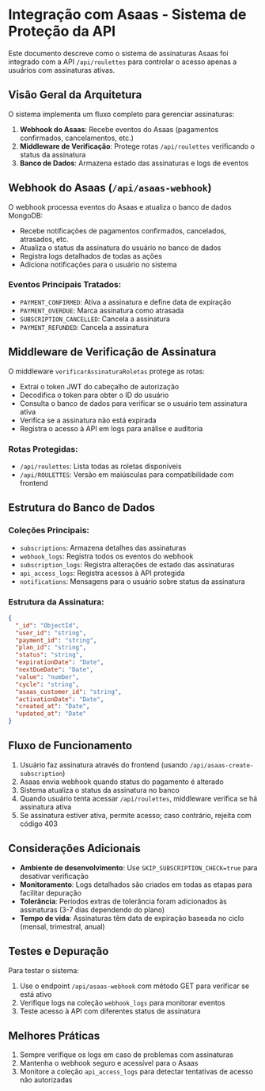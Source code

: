 # Integração com Asaas - Sistema de Proteção da API

Este documento descreve como o sistema de assinaturas Asaas foi integrado com a API `/api/roulettes` para controlar o acesso apenas a usuários com assinaturas ativas.

## Visão Geral da Arquitetura

O sistema implementa um fluxo completo para gerenciar assinaturas:

1. **Webhook do Asaas**: Recebe eventos do Asaas (pagamentos confirmados, cancelamentos, etc.)
2. **Middleware de Verificação**: Protege rotas `/api/roulettes` verificando o status da assinatura
3. **Banco de Dados**: Armazena estado das assinaturas e logs de eventos

## Webhook do Asaas (`/api/asaas-webhook`)

O webhook processa eventos do Asaas e atualiza o banco de dados MongoDB:

- Recebe notificações de pagamentos confirmados, cancelados, atrasados, etc.
- Atualiza o status da assinatura do usuário no banco de dados
- Registra logs detalhados de todas as ações
- Adiciona notificações para o usuário no sistema

### Eventos Principais Tratados:

- `PAYMENT_CONFIRMED`: Ativa a assinatura e define data de expiração
- `PAYMENT_OVERDUE`: Marca assinatura como atrasada
- `SUBSCRIPTION_CANCELLED`: Cancela a assinatura
- `PAYMENT_REFUNDED`: Cancela a assinatura

## Middleware de Verificação de Assinatura

O middleware `verificarAssinaturaRoletas` protege as rotas:

- Extrai o token JWT do cabeçalho de autorização
- Decodifica o token para obter o ID do usuário
- Consulta o banco de dados para verificar se o usuário tem assinatura ativa
- Verifica se a assinatura não está expirada
- Registra o acesso à API em logs para análise e auditoria

### Rotas Protegidas:

- `/api/roulettes`: Lista todas as roletas disponíveis
- `/api/ROULETTES`: Versão em maiúsculas para compatibilidade com frontend

## Estrutura do Banco de Dados

### Coleções Principais:

- `subscriptions`: Armazena detalhes das assinaturas
- `webhook_logs`: Registra todos os eventos do webhook
- `subscription_logs`: Registra alterações de estado das assinaturas
- `api_access_logs`: Registra acessos à API protegida
- `notifications`: Mensagens para o usuário sobre status da assinatura

### Estrutura da Assinatura:

```json
{
  "_id": "ObjectId",
  "user_id": "string",
  "payment_id": "string",
  "plan_id": "string",
  "status": "string",
  "expirationDate": "Date",
  "nextDueDate": "Date",
  "value": "number",
  "cycle": "string",
  "asaas_customer_id": "string",
  "activationDate": "Date",
  "created_at": "Date",
  "updated_at": "Date"
}
```

## Fluxo de Funcionamento

1. Usuário faz assinatura através do frontend (usando `/api/asaas-create-subscription`)
2. Asaas envia webhook quando status do pagamento é alterado
3. Sistema atualiza o status da assinatura no banco
4. Quando usuário tenta acessar `/api/roulettes`, middleware verifica se há assinatura ativa
5. Se assinatura estiver ativa, permite acesso; caso contrário, rejeita com código 403

## Considerações Adicionais

- **Ambiente de desenvolvimento**: Use `SKIP_SUBSCRIPTION_CHECK=true` para desativar verificação
- **Monitoramento**: Logs detalhados são criados em todas as etapas para facilitar depuração
- **Tolerância**: Períodos extras de tolerância foram adicionados às assinaturas (3-7 dias dependendo do plano)
- **Tempo de vida**: Assinaturas têm data de expiração baseada no ciclo (mensal, trimestral, anual)

## Testes e Depuração

Para testar o sistema:

1. Use o endpoint `/api/asaas-webhook` com método GET para verificar se está ativo
2. Verifique logs na coleção `webhook_logs` para monitorar eventos
3. Teste acesso à API com diferentes status de assinatura

## Melhores Práticas

1. Sempre verifique os logs em caso de problemas com assinaturas
2. Mantenha o webhook seguro e acessível para o Asaas
3. Monitore a coleção `api_access_logs` para detectar tentativas de acesso não autorizadas 